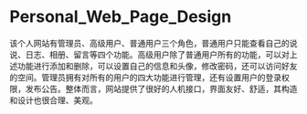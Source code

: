 # Personal_Web_Page_Design
该个人网站有管理员、高级用户、普通用户三个角色，普通用户只能查看自己的说说、日志、相册、留言等四个功能。高级用户除了普通用户所有的功能，可以对上述功能进行添加和删除，可以设置自己的信息和头像，修改密码，还可以访问好友的空间。管理员拥有对所有的用户的四大功能进行管理，还有设置用户的登录权限，发布公告。整体而言，网站提供了很好的人机接口，界面友好、舒适，其构造和设计也很合理、美观。
